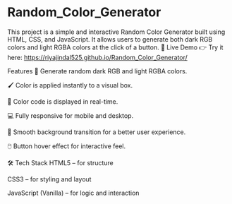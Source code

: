 # Random_Color_Generator
This project is a simple and interactive Random Color Generator built using HTML, CSS, and JavaScript. It allows users to generate both dark RGB colors and light RGBA colors at the click of a button.
🔗 Live Demo
👉 Try it here: https://riyajindal525.github.io/Random_Color_Generator/

 Features
🎨 Generate random dark RGB and light RGBA colors.

🖌️ Color is applied instantly to a visual box.

🧠 Color code is displayed in real-time.

💻 Fully responsive for mobile and desktop.

🌈 Smooth background transition for a better user experience.

🖱️ Button hover effect for interactive feel.

🛠️ Tech Stack
HTML5 – for structure

CSS3 – for styling and layout

JavaScript (Vanilla) – for logic and interaction

